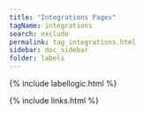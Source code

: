 ```yaml
---
title: "Integrations Pages"
tagName: integrations
search: exclude
permalink: tag_integrations.html
sidebar: doc_sidebar
folder: labels
---
```

{% include labellogic.html %}

{% include links.html %}
